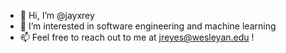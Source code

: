 - 👋 Hi, I’m @jayxrey
- 👀 I’m interested in software engineering and machine learning 
- 📫 Feel free to reach out to me at jreyes@wesleyan.edu !
